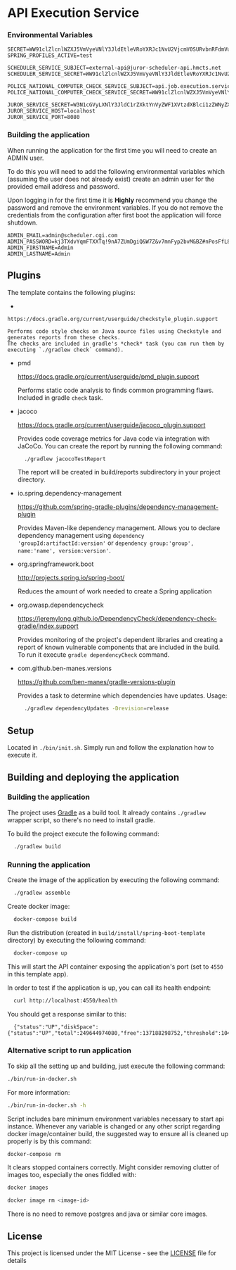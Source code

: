 # API Execution Service

### Environmental Variables
```
SECRET=WW91clZlcnlWZXJ5VmVyeVNlY3JldEtleVRoYXRJc1NvU2VjcmV0SURvbnRFdmVuS25vd0l0QnV0Rm9yVGhlRXhlY3V0aW9uTGF5ZXJUaGlzVGltZQ==
SPRING_PROFILES_ACTIVE=test

SCHEDULER_SERVICE_SUBJECT=external-api@juror-scheduler-api.hmcts.net
SCHEDULER_SERVICE_SECRET=WW91clZlcnlWZXJ5VmVyeVNlY3JldEtleVRoYXRJc1NvU2VjcmV0SURvbnRFdmVuS25vd0l0

POLICE_NATIONAL_COMPUTER_CHECK_SERVICE_SUBJECT=api.job.execution.service@schedular.cgi.com
POLICE_NATIONAL_COMPUTER_CHECK_SERVICE_SECRET=WW91clZlcnlWZXJ5VmVyeVNlY3JldEtleVRoYXRJc1NvU2VjcmV0SURvbnRFdmVuS25vd0l0QnV0Rm9yVGhlRXhlY3V0aW9uTGF5ZXJUaGlzVGltZQ==

JUROR_SERVICE_SECRET=W3N1cGVyLXNlY3JldC1rZXktYnVyZWF1XVtzdXBlci1zZWNyZXQta2V5LWJ1cmVhdV1bc3VwZXItc2VjcmV0LWtleS1idXJlYXVd
JUROR_SERVICE_HOST=localhost
JUROR_SERVICE_PORT=8080
```

###
### Building the application

When running the application for the first time you will need to create an ADMIN user.

To do this you will need to add the following environmental variables which (assuming the user does not already exist) create an admin user for the provided email address and password.

Upon logging in for the first time it is **Highly** recommend you change the password and remove the environment variables.
If you do not remove the credentials from the configuration after first boot the application will force shutdown.
```
ADMIN_EMAIL=admin@scheduler.cgi.com
ADMIN_PASSWORD=kj3TXdvYqmFTXXTq!9nA7ZUmDgiQ&W7Z&v7mnFyp2bvM&BZ#nPosFfL8zNvw
ADMIN_FIRSTNAME=Admin
ADMIN_LASTNAME=Admin
```

###

## Plugins

The template contains the following plugins:

  *

    https://docs.gradle.org/current/userguide/checkstyle_plugin.support

    Performs code style checks on Java source files using Checkstyle and generates reports from these checks.
    The checks are included in gradle's *check* task (you can run them by executing `./gradlew check` command).

  * pmd

    https://docs.gradle.org/current/userguide/pmd_plugin.support

    Performs static code analysis to finds common programming flaws. Included in gradle `check` task.


  * jacoco

    https://docs.gradle.org/current/userguide/jacoco_plugin.support

    Provides code coverage metrics for Java code via integration with JaCoCo.
    You can create the report by running the following command:

    ```bash
      ./gradlew jacocoTestReport
    ```

    The report will be created in build/reports subdirectory in your project directory.

  * io.spring.dependency-management

    https://github.com/spring-gradle-plugins/dependency-management-plugin

    Provides Maven-like dependency management. Allows you to declare dependency management
    using `dependency 'groupId:artifactId:version'`
    or `dependency group:'group', name:'name', version:version'`.

  * org.springframework.boot

    http://projects.spring.io/spring-boot/

    Reduces the amount of work needed to create a Spring application

  * org.owasp.dependencycheck

    https://jeremylong.github.io/DependencyCheck/dependency-check-gradle/index.support

    Provides monitoring of the project's dependent libraries and creating a report
    of known vulnerable components that are included in the build. To run it
    execute `gradle dependencyCheck` command.

  * com.github.ben-manes.versions

    https://github.com/ben-manes/gradle-versions-plugin

    Provides a task to determine which dependencies have updates. Usage:

    ```bash
      ./gradlew dependencyUpdates -Drevision=release
    ```

## Setup

Located in `./bin/init.sh`. Simply run and follow the explanation how to execute it.

## Building and deploying the application

### Building the application

The project uses [Gradle](https://gradle.org) as a build tool. It already contains
`./gradlew` wrapper script, so there's no need to install gradle.

To build the project execute the following command:

```bash
  ./gradlew build
```

### Running the application

Create the image of the application by executing the following command:

```bash
  ./gradlew assemble
```

Create docker image:

```bash
  docker-compose build
```

Run the distribution (created in `build/install/spring-boot-template` directory)
by executing the following command:

```bash
  docker-compose up
```

This will start the API container exposing the application's port
(set to `4550` in this template app).

In order to test if the application is up, you can call its health endpoint:

```bash
  curl http://localhost:4550/health
```

You should get a response similar to this:

```
  {"status":"UP","diskSpace":{"status":"UP","total":249644974080,"free":137188298752,"threshold":10485760}}
```

### Alternative script to run application

To skip all the setting up and building, just execute the following command:

```bash
./bin/run-in-docker.sh
```

For more information:

```bash
./bin/run-in-docker.sh -h
```

Script includes bare minimum environment variables necessary to start api instance. Whenever any variable is changed or any other script regarding docker image/container build, the suggested way to ensure all is cleaned up properly is by this command:

```bash
docker-compose rm
```

It clears stopped containers correctly. Might consider removing clutter of images too, especially the ones fiddled with:

```bash
docker images

docker image rm <image-id>
```

There is no need to remove postgres and java or similar core images.

## License

This project is licensed under the MIT License - see the [LICENSE](LICENSE) file for details

